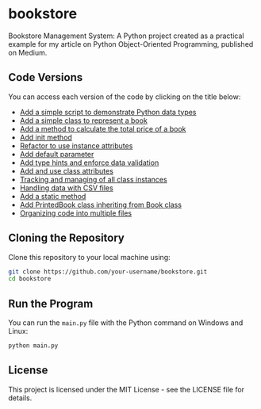 # bookstore
Bookstore Management System: A Python project created as a practical example for my article on Python Object-Oriented Programming, published on Medium.

## Code Versions
You can access each version of the code by clicking on the title below:

- [Add a simple script to demonstrate Python data types](https://github.com/TheSaharFarahzad/bookstore/tree/v1)
- [Add a simple class to represent a book](https://github.com/TheSaharFarahzad/bookstore/tree/v2)
- [Add a method to calculate the total price of a book](https://github.com/TheSaharFarahzad/bookstore/tree/v3)
- [Add init method](https://github.com/TheSaharFarahzad/bookstore/tree/v4)
- [Refactor to use instance attributes](https://github.com/TheSaharFarahzad/bookstore/tree/v5)
- [Add default parameter](https://github.com/TheSaharFarahzad/bookstore/tree/v6)
- [Add type hints and enforce data validation](https://github.com/TheSaharFarahzad/bookstore/tree/v7)
- [Add and use class attributes](https://github.com/TheSaharFarahzad/bookstore/tree/v8)
- [Tracking and managing of all class instances](https://github.com/TheSaharFarahzad/bookstore/tree/v9)
- [Handling data with CSV files](https://github.com/TheSaharFarahzad/bookstore/tree/v10)
- [Add a static method](https://github.com/TheSaharFarahzad/bookstore/tree/v11)
- [Add PrintedBook class inheriting from Book class](https://github.com/TheSaharFarahzad/bookstore/tree/v12)
- [Organizing code into multiple files](https://github.com/TheSaharFarahzad/bookstore/tree/v13)

## Cloning the Repository
Clone this repository to your local machine using:

```bash
git clone https://github.com/your-username/bookstore.git
cd bookstore
```

## Run the Program
You can run the `main.py` file with the Python command on Windows and Linux:

```bash
python main.py
```

## License
This project is licensed under the MIT License - see the LICENSE file for details.
